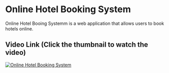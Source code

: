 # Online Hotel Booking System

Online Hotel Booing Systemm is a web application that allows users to book hotels online.

## Video Link (Click the thumbnail to watch the video)

[![Online Hotel Booking System](https://img.youtube.com/vi/56VwW7M2HSo/0.jpg)](https://www.youtube.com/watch?v=56VwW7M2HSo)

